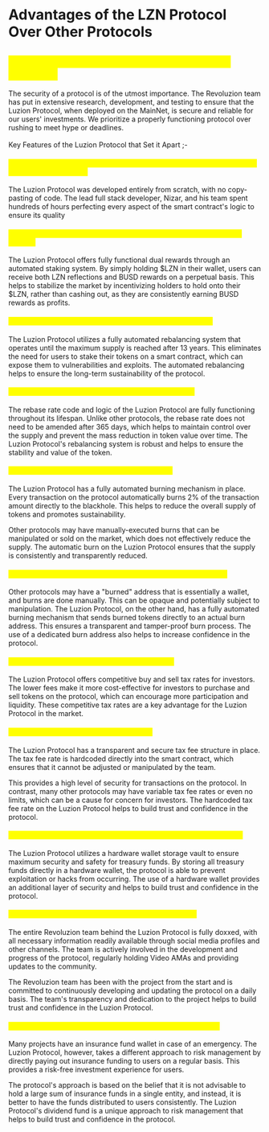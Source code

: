 # Advantages of the LZN Protocol Over Other Protocols

## <mark style="color:yellow;">Advantages of the LZN Protocol Over Other Protocols</mark>

The security of a protocol is of the utmost importance. The Revoluzion team has put in extensive research, development, and testing to ensure that the Luzion Protocol, when deployed on the MainNet, is secure and reliable for our users' investments. We prioritize a properly functioning protocol over rushing to meet hype or deadlines.\
\
Key Features of the Luzion Protocol that Set it Apart ;-

#### <mark style="color:yellow;">**Developing the Luzion Protocol from the Ground Up: A Dedicated Team's Commitment to Quality**</mark> <mark style="color:yellow;"></mark><mark style="color:yellow;"></mark>&#x20;

The Luzion Protocol was developed entirely from scratch, with no copy-pasting of code. The lead full stack developer, Nizar, and his team spent hundreds of hours perfecting every aspect of the smart contract's logic to ensure its quality

#### <mark style="color:yellow;">**Fully Automated Dual Rewards System: Maximizing Benefits for LZN Holders**</mark>

The Luzion Protocol offers fully functional dual rewards through an automated staking system. By simply holding $LZN in their wallet, users can receive both LZN reflections and BUSD rewards on a perpetual basis. This helps to stabilize the market by incentivizing holders to hold onto their $LZN, rather than cashing out, as they are consistently earning BUSD rewards as profits.

#### <mark style="color:yellow;">Automated Rebalancing to Ensure Long-Term Sustainability</mark>

The Luzion Protocol utilizes a fully automated rebalancing system that operates until the maximum supply is reached after 13 years. This eliminates the need for users to stake their tokens on a smart contract, which can expose them to vulnerabilities and exploits. The automated rebalancing helps to ensure the long-term sustainability of the protocol.

#### <mark style="color:yellow;">A Robust Rebalancing System to Maintain Token Value</mark>

The rebase rate code and logic of the Luzion Protocol are fully functioning throughout its lifespan. Unlike other protocols, the rebase rate does not need to be amended after 365 days, which helps to maintain control over the supply and prevent the mass reduction in token value over time. The Luzion Protocol's rebalancing system is robust and helps to ensure the stability and value of the token.

#### <mark style="color:yellow;">Automatic Token Burn to Promote Sustainability</mark>

The Luzion Protocol has a fully automated burning mechanism in place. Every transaction on the protocol automatically burns 2% of the transaction amount directly to the blackhole. This helps to reduce the overall supply of tokens and promotes sustainability.&#x20;

Other protocols may have manually-executed burns that can be manipulated or sold on the market, which does not effectively reduce the supply. The automatic burn on the Luzion Protocol ensures that the supply is consistently and transparently reduced.

#### <mark style="color:yellow;">Transparent Token Burn Process with a Dedicated Burn Address</mark>

Other protocols may have a "burned" address that is essentially a wallet, and burns are done manually. This can be opaque and potentially subject to manipulation. The Luzion Protocol, on the other hand, has a fully automated burning mechanism that sends burned tokens directly to an actual burn address. This ensures a transparent and tamper-proof burn process. The use of a dedicated burn address also helps to increase confidence in the protocol.

#### <mark style="color:yellow;">Competitive Buy and Sell Tax Rates for Investors</mark>

The Luzion Protocol offers competitive buy and sell tax rates for investors. The lower fees make it more cost-effective for investors to purchase and sell tokens on the protocol, which can encourage more participation and liquidity. These competitive tax rates are a key advantage for the Luzion Protocol in the market.

#### <mark style="color:yellow;">Transparent and Secure Tax Fee Structure</mark>

The Luzion Protocol has a transparent and secure tax fee structure in place. The tax fee rate is hardcoded directly into the smart contract, which ensures that it cannot be adjusted or manipulated by the team.&#x20;

This provides a high level of security for transactions on the protocol. In contrast, many other protocols may have variable tax fee rates or even no limits, which can be a cause for concern for investors. The hardcoded tax fee rate on the Luzion Protocol helps to build trust and confidence in the protocol.

#### <mark style="color:yellow;">Maximum Security for Treasury Funds with Hardware Wallet Storage</mark>

The Luzion Protocol utilizes a hardware wallet storage vault to ensure maximum security and safety for treasury funds. By storing all treasury funds directly in a hardware wallet, the protocol is able to prevent exploitation or hacks from occurring. The use of a hardware wallet provides an additional layer of security and helps to build trust and confidence in the protocol.

#### <mark style="color:yellow;">Transparency and Continuity with a Fully Doxxed Team</mark>

The entire Revoluzion team behind the Luzion Protocol is fully doxxed, with all necessary information readily available through social media profiles and other channels. The team is actively involved in the development and progress of the protocol, regularly holding Video AMAs and providing updates to the community.&#x20;

The Revoluzion team has been with the project from the start and is committed to continuously developing and updating the protocol on a daily basis. The team's transparency and dedication to the project helps to build trust and confidence in the Luzion Protocol.

#### <mark style="color:yellow;">A Unique Approach to Risk Management with a Dividend Fund</mark>

Many projects have an insurance fund wallet in case of an emergency. The Luzion Protocol, however, takes a different approach to risk management by directly paying out insurance funding to users on a regular basis. This provides a risk-free investment experience for users.&#x20;

The protocol's approach is based on the belief that it is not advisable to hold a large sum of insurance funds in a single entity, and instead, it is better to have the funds distributed to users consistently. The Luzion Protocol's dividend fund is a unique approach to risk management that helps to build trust and confidence in the protocol.
